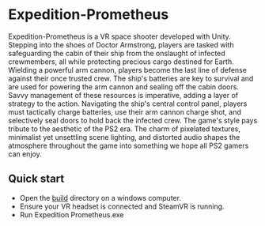 # Expedition-Prometheus
Expedition-Prometheus is a VR space shooter developed with Unity. Stepping into the shoes of Doctor Armstrong, players are tasked with safeguarding the cabin of their ship from the onslaught of infected crewmembers, all while protecting precious cargo destined for Earth. Wielding a powerful arm cannon, players become the last line of defense against their once trusted crew. The ship's batteries are key to survival and are used for powering the arm cannon and sealing off the cabin doors. Savvy management of these resources is imperative, adding a layer of strategy to the action. Navigating the ship's central control panel, players must tactically charge batteries, use their arm cannon charge shot, and selectively seal doors to hold back the infected crew. The game's style pays tribute to the aesthetic of the PS2 era. The charm of pixelated textures, minimalist yet unsettling scene lighting, and distorted audio shapes the atmosphere throughout the game into something we hope all PS2 gamers can enjoy.

## Quick start
* Open the [build](./Build) directory on a windows computer.
* Ensure your VR headset is connected and SteamVR is running.
* Run Expedition Prometheus.exe

